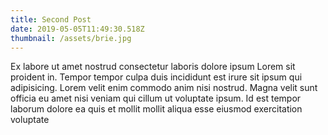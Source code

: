 ```yaml
---
title: Second Post
date: 2019-05-05T11:49:30.518Z
thumbnail: /assets/brie.jpg
---
```

Ex labore ut amet nostrud consectetur laboris dolore ipsum Lorem sit proident in. Tempor tempor culpa duis incididunt est irure sit ipsum qui adipisicing. Lorem velit enim commodo anim nisi nostrud. Magna velit sunt officia eu amet nisi veniam qui cillum ut voluptate ipsum. Id est tempor laborum dolore ea quis et mollit mollit aliqua esse eiusmod exercitation voluptate

